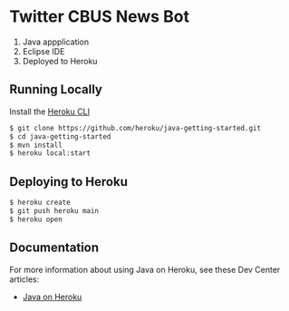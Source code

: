 # Twitter CBUS News Bot

1. Java appplication
2. Eclipse IDE
3. Deployed to Heroku

## Running Locally
Install the [Heroku CLI](https://cli.heroku.com/)

```sh
$ git clone https://github.com/heroku/java-getting-started.git
$ cd java-getting-started
$ mvn install
$ heroku local:start
```

## Deploying to Heroku

```sh
$ heroku create
$ git push heroku main
$ heroku open
```

## Documentation

For more information about using Java on Heroku, see these Dev Center articles:

- [Java on Heroku](https://devcenter.heroku.com/categories/java)
